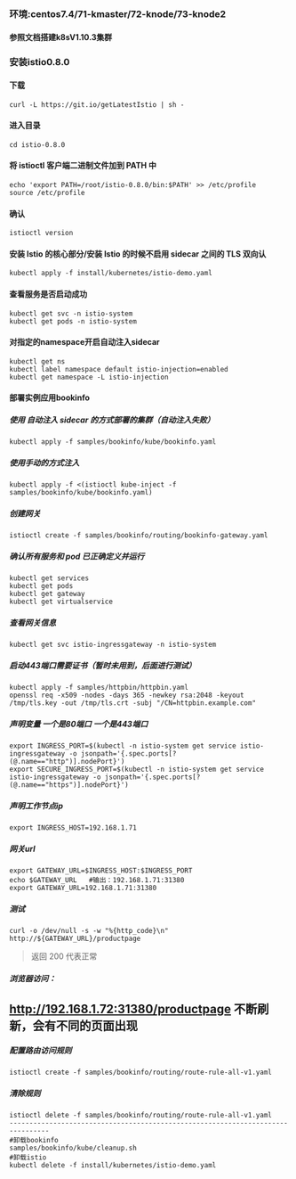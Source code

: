 ### 环境:centos7.4/71-kmaster/72-knode/73-knode2
#### 参照文档搭建k8sV1.10.3集群

### 安装istio0.8.0
#### 下载
```
curl -L https://git.io/getLatestIstio | sh -
```
#### 进入目录
```
cd istio-0.8.0
```
#### 将 istioctl 客户端二进制文件加到 PATH 中
```
echo 'export PATH=/root/istio-0.8.0/bin:$PATH' >> /etc/profile
source /etc/profile
```
#### 确认
```
istioctl version
```
#### 安装 Istio 的核心部分/安装 Istio 的时候不启用 sidecar 之间的 TLS 双向认
```
kubectl apply -f install/kubernetes/istio-demo.yaml
```
#### 查看服务是否启动成功
```
kubectl get svc -n istio-system
kubectl get pods -n istio-system
```
#### 对指定的namespace开启自动注入sidecar
```
kubectl get ns
kubectl label namespace default istio-injection=enabled
kubectl get namespace -L istio-injection
```

#### 部署实例应用bookinfo
##### 使用 自动注入 sidecar 的方式部署的集群（自动注入失败）
```
kubectl apply -f samples/bookinfo/kube/bookinfo.yaml
```
##### 使用手动的方式注入
```
kubectl apply -f <(istioctl kube-inject -f samples/bookinfo/kube/bookinfo.yaml)
```
##### 创建网关
```
istioctl create -f samples/bookinfo/routing/bookinfo-gateway.yaml
```
##### 确认所有服务和 pod 已正确定义并运行
```
kubectl get services
kubectl get pods
kubectl get gateway
kubectl get virtualservice
```
##### 查看网关信息
```
kubectl get svc istio-ingressgateway -n istio-system
```
##### 启动443端口需要证书（暂时未用到，后面进行测试）
```
kubectl apply -f samples/httpbin/httpbin.yaml
openssl req -x509 -nodes -days 365 -newkey rsa:2048 -keyout /tmp/tls.key -out /tmp/tls.crt -subj "/CN=httpbin.example.com"
```
##### 声明变量 一个是80端口 一个是443端口 
```
export INGRESS_PORT=$(kubectl -n istio-system get service istio-ingressgateway -o jsonpath='{.spec.ports[?(@.name=="http")].nodePort}')
export SECURE_INGRESS_PORT=$(kubectl -n istio-system get service istio-ingressgateway -o jsonpath='{.spec.ports[?(@.name=="https")].nodePort}')
```
##### 声明工作节点ip
```
export INGRESS_HOST=192.168.1.71
```
##### 网关url
```
export GATEWAY_URL=$INGRESS_HOST:$INGRESS_PORT
echo $GATEWAY_URL   #输出：192.168.1.71:31380
export GATEWAY_URL=192.168.1.71:31380
```

##### 测试 
```
curl -o /dev/null -s -w "%{http_code}\n" http://${GATEWAY_URL}/productpage
```
>返回 200 代表正常

##### 浏览器访问：
http://192.168.1.72:31380/productpage   不断刷新，会有不同的页面出现
-------------------------------------------------------------------------------
##### 配置路由访问规则
```
istioctl create -f samples/bookinfo/routing/route-rule-all-v1.yaml
```
##### 清除规则
```
istioctl delete -f samples/bookinfo/routing/route-rule-all-v1.yaml
--------------------------------------------------------------------------------
#卸载bookinfo
samples/bookinfo/kube/cleanup.sh
#卸载istio
kubectl delete -f install/kubernetes/istio-demo.yaml
```